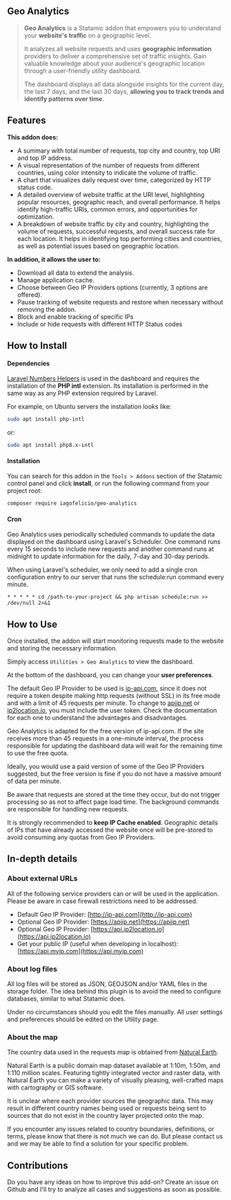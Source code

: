## Geo Analytics

> **Geo Analytics** is a Statamic addon that empowers you to understand your **website's traffic** on a geographic level.
>
> It analyzes all website requests and uses **geographic information** providers to deliver a comprehensive set of traffic insights. Gain valuable knowledge about your audience's geographic location through a user-friendly utility dashboard.
>
> The dashboard displays all data alongside insights for the current day, the last 7 days, and the last 30 days, **allowing you to track trends and identify patterns over time**.

## Features

**This addon does:**

- A summary with total number of requests, top city and country, top URI and top IP address.
- A visual representation of the number of requests from different countries, using color intensity to indicate the volume of traffic.
- A chart that visualizes daily request over time, categorized by HTTP status code.
- A detailed overview of website traffic at the URI level, highlighting popular resources, geographic reach, and overall performance. It helps identify high-traffic URIs, common errors, and opportunities for optimization.
- A breakdown of website traffic by city and country, highlighting the volume of requests, successful requests, and overall success rate for each location. It helps in identifying top performing cities and countries, as well as potential issues based on geographic location.

**In addition, it allows the user to:**

- Download all data to extend the analysis.
- Manage application cache.
- Choose between Geo IP Providers options (currently, 3 options are offered).
- Pause tracking of website requests and restore when necessary without removing the addon.
- Block and enable tracking of specific IPs
- Include or hide requests with different HTTP Status codes

## How to Install

#### Dependencies

[Laravel Numbers Helpers](https://laravel.com/docs/11.x/helpers#numbers) is used in the dashboard and requires the installation of the **PHP intl** extension. Its installation is performed in the same way as any PHP extension required by Laravel.

For example, on Ubuntu servers the installation looks like:

```bash
sudo apt install php-intl
```

or:

```bash
sudo apt install php8.x-intl
```

#### Installation

You can search for this addon in the `Tools > Addons` section of the Statamic control panel and click **install**, or run the following command from your project root:

```bash
composer require iagofelicio/geo-analytics
```

#### Cron

Geo Analytics uses periodically scheduled commands to update the data displayed on the dashboard using Laravel's Scheduler. One command runs every 15 seconds to include new requests and another command runs at midnight to update information for the daily, 7-day and 30-day periods.

When using Laravel's scheduler, we only need to add a single cron configuration entry to our server that runs the schedule:run command every minute.

```
* * * * * cd /path-to-your-project && php artisan schedule:run >> /dev/null 2>&1
```

## How to Use

Once installed, the addon will start monitoring requests made to the website and storing the necessary information.

Simply access `Utilities > Geo Analytics` to view the dashboard.

At the bottom of the dashboard, you can change your **user preferences**.

The default Geo IP Provider to be used is [ip-api.com](https://ip-api.com/), since it does not require a token despite making http requests (without SSL) in its free mode and with a limit of 45 requests per minute. To change to [apiip.net](https://apiip.net/) or [ip2location.io](https://www.ip2location.io/), you must include the user token. Check the documentation for each one to understand the advantages and disadvantages.

Geo Analytics is adapted for the free version of ip-api.com. If the site receives more than 45 requests in a one-minute interval, the process responsible for updating the dashboard data will wait for the remaining time to use the free quota.

Ideally, you would use a paid version of some of the Geo IP Providers suggested, but the free version is fine if you do not have a massive amount of data per minute.

Be aware that requests are stored at the time they occur, but do not trigger processing so as not to affect page load time. The background commands are responsible for handling new requests.

It is strongly recommended to **keep IP Cache enabled**. Geographic details of IPs that have already accessed the website once will be pre-stored to avoid consuming any quotas from Geo IP Providers.

## In-depth details

### About external URLs

All of the following service providers can or will be used in the application. Please be aware in case firewall restrictions need to be addressed.

- Default Geo IP Provider: [http://ip-api.com](http://ip-api.com)
- Optional Geo IP Provider: [https://apiip.net](https://apiip.net)
- Optional Geo IP Provider: [https://api.ip2location.io](https://api.ip2location.io)
- Get your public IP (useful when developing in localhost): [https://api.myip.com](https://api.myip.com)

### About log files

All log files will be stored as JSON, GEOJSON and/or YAML files in the storage folder. The idea behind this plugin is to avoid the need to configure databases, similar to what Statamic does.

Under no circumstances should you edit the files manually. All user settings and preferences should be edited on the Utility page.

### About the map

The country data used in the requests map is obtained from [Natural Earth](https://www.naturalearthdata.com/).

Natural Earth is a public domain map dataset available at 1:10m, 1:50m, and 1:110 million scales. Featuring tightly integrated vector and raster data, with Natural Earth you can make a variety of visually pleasing, well-crafted maps with cartography or GIS software.

It is unclear where each provider sources the geographic data. This may result in different country names being used or requests being sent to sources that do not exist in the country layer projected onto the map.

If you encounter any issues related to country boundaries, definitions, or terms, please know that there is not much we can do. But please contact us and we may be able to find a solution for your specific problem.

## Contributions

Do you have any ideas on how to improve this add-on? Create an issue on Github and I'll try to analyze all cases and suggestions as soon as possible.

